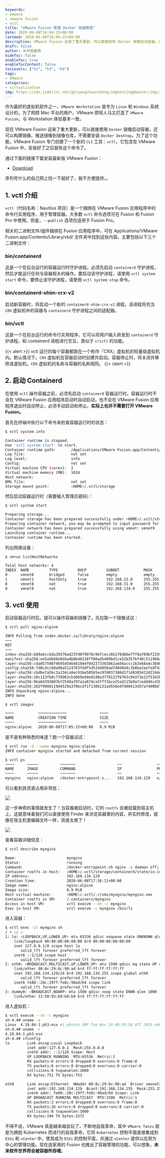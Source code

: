 ```yaml
---
keywords:
- vmware
- vmware fusion
- vctl
title: "VMware Fusion 管理 Docker 容器教程"
date: 2020-06-08T16:04:25+08:00
lastmod: 2020-06-08T16:04:25+08:00
description: VMware Fusion 迎来了重大更新，可以直接使用 Docker 镜像启动容器，还可以构建镜像、推送镜像到镜像仓库，不需要安装 Docker Desktop。
draft: false
author: 米开朗基杨
hideToc: false
enableToc: true
enableTocContent: false
tocLevels: ["h2", "h3", "h4"]
tags:
- VMware
categories:
- virtualization
img: https://cdn.jsdelivr.net/gh/yangchuansheng/imghosting@master/img/20200609143056.png
---
```


作为最好的虚拟机软件之一，`VMware Workstation` 是专为 `Linux` 和 `Windows` 系统设计的，为了照顾 Mac 平台的用户，VMware 原班人马又打造了 `VMware Fusion`，与 Workstation 体验基本一致。

现在 VMware Fusion 迎来了重大更新，可以直接使用 `Docker` 镜像启动容器，还可以构建镜像、推送镜像到镜像仓库，不需要安装 `Docker Desktop`。为了这个功能，VMware Fusion 专门创建了一个新的 `CLI` 工具：`vctl`，它包含在 VMware Fusion 中，安装好了之后就有这个命令了。

通过下面的链接下载安装最新版 VMware Fusion：

+ [Download](http://vmware.com/go/getfusion)

序列号什么的自己网上找一下就好了，我不方便提供。。

## 1. vctl 介绍

`vctl`（代码名称：Nautilus 项目）是一个捆绑在 VMware Fusion 应用程序中的命令行实用程序，用于管理容器。大多数 `vctl` 命令选项可在 Fusion 和 Fusion Pro 中使用。但是，`--publish` 选项仅适用于 Fusion Pro。

相关的二进制文件/组件捆绑在 Fusion 应用程序中，可在 Applications/VMware Fusion.app/Contents/Library/vkd/ 文件夹中找到这些内容。主要包括以下三个二进制文件：

### bin/containerd

这是一个在后台运行的容器运行时守护进程。必须先启动 `containerd` 守护进程，然后才能运行任何与容器相关的操作。要启动该守护进程，请使用 `vctl system start` 命令，要停止该守护进程，请使用 `vctl system stop` 命令。

### bin/containerd-shim-crx-v2

启动新容器时，将启动一个新的 `containerd-shim-crx-v2` 进程，该进程将充当 `CRX` 虚拟机中的容器与 `containerd` 守护进程之间的适配器。

### bin/vctl

这是一个在前台运行的命令行实用程序，它可以将用户输入转发到 `containerd` 守护进程，和 containerd 进程进行交互，类似于 `crictl` 的功能。

{{< alert >}}
vctl 运行的每个容器都跑在一个称作『CRX』虚拟机的轻量级虚拟机内。默认情况下，`CRX` 虚拟机在容器启动时创建并启动。容器停止时，将关闭并移除该虚拟机。`CRX` 虚拟机的名称与容器的名称相同。 
{{< /alert >}}

## 2. 启动 Containerd

在使用 `vctl` 操作容器之前，必须先启动 `containerd` 容器运行时。容器运行时不会在 VMware Fusion 应用程序启动时自动启动，也不会在 VMware Fusion 应用程序退出时自动停止，必须手动启动和停止。**实际上也并不需要打开 VMware Fusion。**

首先在终端中执行以下命令来检查容器运行时的状态：

```bash
$ vctl system info

Container runtime is stopped.
Use 'vctl system start' to start.
Container runtime path:       /Applications/VMware Fusion.app/Contents/Library/vkd/bin/containerd
Log file:                     not set
Log level:                    info
Config:                       not set
Virtual machine CPU (cores):  2
Virtual machine memory (MB):  1024
Host network:
DMG file:                     not set
Storage mount point:          <HOME>/.vctl/storage
```

然后启动容器运行时（需要输入管理员密码）：

```bash
$ vctl system start

Preparing storage...
Container storage has been prepared successfully under <HOME>/.vctl/storage
Preparing container network, you may be prompted to input password for administrative operations...
Container network has been prepared successfully using vmnet: vmnet9
Launching container runtime...
Container runtime has been started.
```

列出网络设备：

```bash
$ vmrun listHostNetworks

Total host networks: 4
INDEX  NAME         TYPE         DHCP         SUBNET           MASK
0      vmnet0       bridged      false        empty            empty
1      vmnet1       hostOnly     true         192.168.22.0     255.255.255.0
8      vmnet8       nat          true         192.168.31.0     255.255.255.0
9      vmnet9       nat          true         192.168.134.0    255.255.255.0
```

## 3. vctl 使用

启动容器运行时后，就可以操作容器和镜像了。先拉取一个镜像试试：

```bash
$ vctl pull nginx:alpine

INFO Pulling from index.docker.io/library/nginx:alpine
───                                                                                ──────   ────────
REF                                                                                STATUS   PROGRESS
───                                                                                ──────   ────────
index-sha256:b89a6ccbda39576ad23fd079978c967cecc6b170db6e7ff8a769bf2259a71912      Done     100% (1645/1645)
manifest-sha256:ee5a9b68e8d4a4b8b48318ff08ad5489bd1ce52b357bf48c511968a302bc347b   Done     100% (1360/1360)
layer-sha256:c4a057508f96954546441044f0d2373303862a4d4accc163e68a4c30d0c88869      Done     100% (668/668)
config-sha256:7d0cdcc60a96a5124763fddf5d534d058ad7d0d8d4c3b8be2aefedf4267d0270     Done     100% (8026/8026)
layer-sha256:cbdbe7a5bc2a134ca8ec91be58565ec07d037386d1f1d8385412d224deafca08      Done     100% (2813316/2813316)
layer-sha256:10c113fb0c778963cb3069e94e8148a3770122f6763c94373e22f5342b503ab0      Done     100% (6460970/6460970)
layer-sha256:9ba64393807bf2549af97a1a074ca5fff1bce25ad115b0a7ced446cd1b4305d0      Done     100% (538/538)
layer-sha256:262f9908119d4529a370bcdf1f1306131ad556edf400413d5fa74008d7919931      Done     100% (899/899)
INFO Unpacking nginx:alpine...
INFO done

$ vctl images

────           ─────────────               ────
NAME           CREATION TIME               SIZE
────           ─────────────               ────
nginx:alpine   2020-06-08T17:05:15+08:00   8.9 MiB
```

是不是有种熟悉的味道？跑一个容器试试：

```bash
$ vctl run -d --name mynginx nginx:alpine
INFO container mynginx started and detached from current session

$ vctl ps
────      ─────          ───────                   ──                ─────   ──────    ─────────────
NAME      IMAGE          COMMAND                   IP                PORTS   STATUS    CREATION TIME
────      ─────          ───────                   ──                ─────   ──────    ─────────────
mynginx   nginx:alpine   /docker-entrypoint.s...   192.168.134.129   n/a     running   2020-06-08T17:16:11+08:00
```

可以看到其资源占用非常低：

![](https://cdn.jsdelivr.net/gh/yangchuansheng/imghosting@master/img/20200608172045.png)

这一步神奇的事情就发生了！当容器被启动时，它的 `rootfs` 会被挂载到宿主机上，这就意味着我们可以直接使用 Finder 来浏览容器里的内容，并实时修改，就像在宿主机里编辑文件一样，简直太爽了！

![](https://cdn.jsdelivr.net/gh/yangchuansheng/imghosting@master/img/20200608172717.jpg)

查看容器详细信息：

```bash
$ vctl describe mynginx

Name:                       mynginx
Status:                     running
Command:                    /docker-entrypoint.sh nginx -g daemon off;
Container rootfs in host:   <HOME>/.vctl/storage/containerd/state/io.containerd.runtime.v2.task/vctl/mynginx/rootfs
IP address:                 192.168.134.129
Creation time:              2020-06-08T17:16:11+08:00
Image name:                 nginx:alpine
Image size:                 8.9 MiB
Host virtual machine:       <HOME>/.vctl/.r/vms/mynginx/mynginx.vmx
Container rootfs in VM:     /.containers/mynginx
Access in host VM:          vctl execvm --sh -c mynginx
Exec in host VM:            vctl execvm -c mynginx /bin/ls
```

进入容器：

```bash
$ vctl exec -it mynginx sh
/ # ip a
1: lo: <LOOPBACK,UP,LOWER_UP> mtu 65536 qdisc noqueue state UNKNOWN qlen 1000
    link/loopback 00:00:00:00:00:00 brd 00:00:00:00:00:00
    inet 127.0.0.1/8 scope host lo
       valid_lft forever preferred_lft forever
    inet6 ::1/128 scope host
       valid_lft forever preferred_lft forever
2: eth0: <BROADCAST,MULTICAST,UP,LOWER_UP> mtu 1500 qdisc mq state UP qlen 1000
    link/ether 00:0c:29:8c:90:ad brd ff:ff:ff:ff:ff:ff
    inet 192.168.134.129/24 brd 192.168.134.255 scope global eth0
       valid_lft forever preferred_lft forever
    inet6 fe80::20c:29ff:fe8c:90ad/64 scope link
       valid_lft forever preferred_lft forever
3: dummy0: <BROADCAST,NOARP> mtu 1500 qdisc noop state DOWN qlen 1000
    link/ether 12:50:93:b9:b0:b9 brd ff:ff:ff:ff:ff:ff
```

进入虚拟机：

```bash
$ vctl execvm --sh -c mynginx
sh-4.4# uname -a
Linux  4.19.84-1.ph3-esx #1-photon SMP Tue Nov 19 00:39:50 UTC 2019 x86_64
sh-4.4# uname -r
4.19.84-1.ph3-esx
sh-4.4# ifconfig
lo        Link encap:Local Loopback
          inet addr:127.0.0.1  Mask:255.0.0.0
          inet6 addr: ::1/128 Scope: Host
          UP LOOPBACK RUNNING  MTU:65536  Metric:1
          RX packets:6 errors:0 dropped:0 overruns:0 frame:0
          TX packets:6 errors:0 dropped:0 overruns:0 carrier:0
          collisions:0 txqueuelen:1000
          RX bytes:751 TX bytes:751

eth0      Link encap:Ethernet  HWaddr 00:0c:29:8c:90:ad  Driver vmxnet3
          inet addr:192.168.134.129  Bcast:192.168.134.255  Mask:255.255.255.0
          inet6 addr: fe80::20c:29ff:fe8c:90ad/64 Scope: Link
          UP BROADCAST RUNNING MULTICAST  MTU:1500  Metric:1
          RX packets:3 errors:0 dropped:0 overruns:0 frame:0
          TX packets:26 errors:0 dropped:0 overruns:0 carrier:0
          collisions:0 txqueuelen:1000
          RX bytes:194 TX bytes:1572
```

不得不说，VMware 真是越来越会玩了，不断地自我革命，其中 `VMware Tanzu` 就是为拥抱 Kubernetes 而进行的自我革命，它将 `Kubernetes` 控制平面直接集成到 `ESXi` 和 `vCenter` 中，使其成为 `ESXi` 的控制平面，并通过 `vCenter` 提供以应用为中心的管理功能。现在连家用的 Fusion 也推出了容器管理的功能，可以想象，**未来软件世界将会被容器所吞噬**。